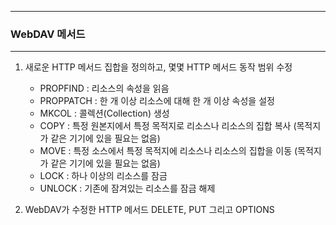 -----
### WebDAV 메서드
-----
1. 새로운 HTTP 메서드 집합을 정의하고, 몇몇 HTTP 메서드 동작 범위 수정
   - PROPFIND : 리소스의 속성을 읽음
   - PROPPATCH : 한 개 이상 리소스에 대해 한 개 이상 속성을 설정
   - MKCOL : 콜렉션(Collection) 생성
   - COPY : 특정 원본지에서 특정 목적지로 리소스나 리소스의 집합 복사 (목적지가 같은 기기에 있을 필요는 없음)
   - MOVE : 특정 소스에서 특정 목적지에 리소스나 리소스의 집합을 이동 (목적지가 같은 기기에 있을 필요는 없음)
   - LOCK : 하나 이상의 리소스를 잠금
   - UNLOCK : 기존에 잠겨있는 리소스를 잠금 해제

2. WebDAV가 수정한 HTTP 메서드 DELETE, PUT 그리고 OPTIONS
